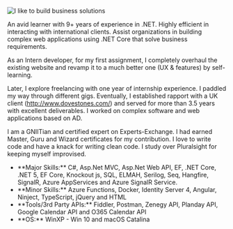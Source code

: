 ![I like to build business solutions](https://res.cloudinary.com/vssaini/image/upload/v1597162039/I_like_to_build_business_solutions_bgcxui.jpg)

An avid learner with 9+ years of experience in .NET.  Highly efficient in interacting with international clients. Assist organizations in building complex web applications using .NET Core that solve business requirements.

As an Intern developer, for my first assignment, I completely overhaul the existing website and revamp it to a much better one (UX & features) by self-learning.

Later, I explore freelancing with one year of internship experience. I paddled my way through different gigs. Eventually, I established rapport with a UK client (http://www.dovestones.com/) and served for more than 3.5 years with excellent deliverables. I worked on complex software and web applications based on AD.

I am a GNIITian and certified expert on Experts-Exchange. I had earned Master, Guru and Wizard certificates for my contribution. I love to write code and have a knack for writing clean code. I study over Pluralsight for keeping myself improvised. 

<ul>
  <li>**Major Skills:** C#, Asp.Net MVC, Asp.Net Web API, EF, .NET Core, .NET 5, EF Core, Knockout js, SQL, ELMAH, Serilog, Seq, Hangfire, SignalR, Azure AppServices and Azure SignalR Service.</li>
  <li>**Minor Skills:** Azure Functions, Docker, Identity Server 4, Angular, Ninject, TypeScript, jQuery and HTML</li>
  <li>**Tools/3rd Party APIs:** Fiddler, Postman, Zenegy API, Planday API, Google Calendar API and O365 Calendar API</li>
  <li>**OS:** WinXP - Win 10 and macOS Catalina</li>
</ul>
